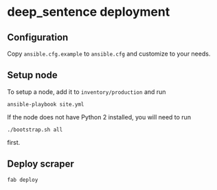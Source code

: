 # deep_sentence deployment

## Configuration

Copy `ansible.cfg.example` to `ansible.cfg` and customize to your needs.

## Setup node

To setup a node, add it to `inventory/production` and run

```
ansible-playbook site.yml
```

If the node does not have Python 2 installed, you will need to run

```
./bootstrap.sh all
```

first.

## Deploy scraper

```
fab deploy
```
